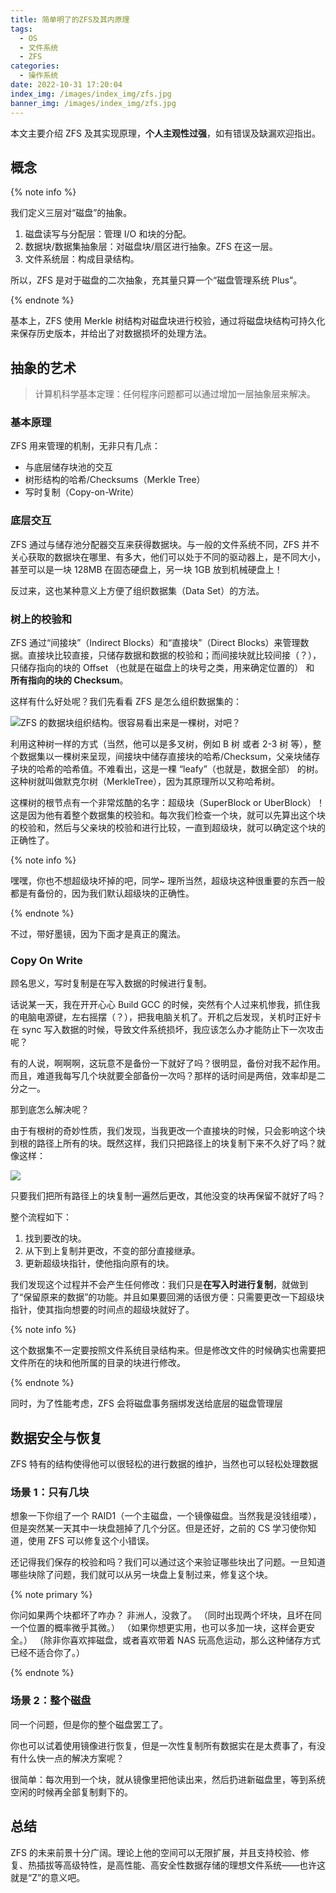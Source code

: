 ```yaml
---
title: 简单明了的ZFS及其内原理
tags:
  - OS
  - 文件系统
  - ZFS
categories:
  - 操作系统
date: 2022-10-31 17:20:04
index_img: /images/index_img/zfs.jpg
banner_img: /images/index_img/zfs.jpg
---
```


本文主要介绍 ZFS 及其实现原理，**个人主观性过强**，如有错误及缺漏欢迎指出。

<!-- more -->

## 概念

{% note info %}

我们定义三层对“磁盘”的抽象。

1. 磁盘读写与分配层：管理 I/O 和块的分配。
2. 数据块/数据集抽象层：对磁盘块/扇区进行抽象。ZFS 在这一层。
3. 文件系统层：构成目录结构。

所以，ZFS 是对于磁盘的二次抽象，充其量只算一个“磁盘管理系统 Plus”。

{% endnote %}

基本上，ZFS 使用 Merkle 树结构对磁盘块进行校验，通过将磁盘块结构可持久化来保存历史版本，并给出了对数据损坏的处理方法。

## 抽象的艺术

> 计算机科学基本定理：任何程序问题都可以通过增加一层抽象层来解决。

### 基本原理

ZFS 用来管理的机制，无非只有几点：

- 与底层储存块池的交互
- 树形结构的哈希/Checksums（Merkle Tree）
- 写时复制（Copy-on-Write）

### 底层交互

ZFS 通过与储存池分配器交互来获得数据块。与一般的文件系统不同，ZFS 并不关心获取的数据块在哪里、有多大，他们可以处于不同的驱动器上，是不同大小，甚至可以是一块 128MB 在固态硬盘上，另一块 1GB 放到机械硬盘上！

反过来，这也某种意义上方便了组织数据集（Data Set）的方法。

### 树上的校验和

ZFS 通过“间接块”（Indirect Blocks）和“直接块”（Direct Blocks）来管理数据。直接块比较直接，只储存数据和数据的校验和；而间接块就比较间接（？），只储存指向的块的 Offset （也就是在磁盘上的块号之类，用来确定位置的） 和 **所有指向的块的 Checksum**。

这样有什么好处呢？我们先看看 ZFS 是怎么组织数据集的：

![ZFS 的数据块组织结构。很容易看出来是一棵树，对吧？](ZFSTree.svg)

利用这种树一样的方式（当然，他可以是多叉树，例如 B 树 或者 2-3 树 等），整个数据集以一棵树来呈现，间接块中储存直接块的哈希/Checksum，父亲块储存子块的哈希的哈希值。不难看出，这是一棵 “leafy”（也就是，数据全部） 的树。这种树就叫做默克尔树（MerkleTree），因为其原理所以又称哈希树。

这棵树的根节点有一个非常炫酷的名字：超级块（SuperBlock or UberBlock）！这是因为他有着整个数据集的校验和。每次我们检查一个块，就可以先算出这个块的校验和，然后与父亲块的校验和进行比较，一直到超级块，就可以确定这个块的正确性了。

{% note info %}

嘿嘿，你也不想超级块坏掉的吧，同学~
理所当然，超级块这种很重要的东西一般都是有备份的，因为我们默认超级块的正确性。

{% endnote %}

不过，带好墨镜，因为下面才是真正的魔法。

### Copy On Write

顾名思义，写时复制是在写入数据的时候进行复制。

话说某一天，我在开开心心 Build GCC 的时候，突然有个人过来机惨我，抓住我的电脑电源键，左右摇摆（？），把我电脑关机了。开机之后发现，关机时正好卡在 sync 写入数据的时候，导致文件系统损坏，我应该怎么办才能防止下一次攻击呢？

有的人说，啊啊啊，这玩意不是备份一下就好了吗？很明显，备份对我不起作用。而且，难道我每写几个块就要全部备份一次吗？那样的话时间是两倍，效率却是二分之一。

那到底怎么解决呢？

由于有根树的奇妙性质，我们发现，当我更改一个直接块的时候，只会影响这个块到根的路径上所有的块。既然这样，我们只把路径上的块复制下来不久好了吗？就像这样：

![](Copy-on-Write.svg)

只要我们把所有路径上的块复制一遍然后更改，其他没变的块再保留不就好了吗？

整个流程如下：

1. 找到要改的块。
2. 从下到上复制并更改，不变的部分直接继承。
3. 更新超级块指针，使他指向原有的块。

我们发现这个过程并不会产生任何修改：我们只是**在写入时进行复制**，就做到了“保留原来的数据”的功能。并且如果要回溯的话很方便：只需要更改一下超级块指针，使其指向想要的时间点的超级块就好了。

{% note info %}

这个数据集不一定要按照文件系统目录结构来。但是修改文件的时候确实也需要把文件所在的块和他所属的目录的块进行修改。

{% endnote %}

同时，为了性能考虑，ZFS 会将磁盘事务捆绑发送给底层的磁盘管理层

## 数据安全与恢复

ZFS 特有的结构使得他可以很轻松的进行数据的维护，当然也可以轻松处理数据

### 场景 1：只有几块

想象一下你组了一个 RAID1（一个主磁盘，一个镜像磁盘。当然我是没钱组喽），但是突然某一天其中一块盘翘掉了几个分区。但是还好，之前的 CS 学习使你知道，使用 ZFS 可以修复这个小错误。

还记得我们保存的校验和吗？我们可以通过这个来验证哪些块出了问题。一旦知道哪些块除了问题，我们就可以从另一块盘上复制过来，修复这个块。

{% note primary %}

你问如果两个块都坏了咋办？
非洲人，没救了。
（同时出现两个坏块，且坏在同一个位置的概率微乎其微。）
（如果你想更实用，也可以多加一块，这样会更安全。）
（除非你喜欢摔磁盘，或者喜欢带着 NAS 玩高危运动，那么这种储存方式已经不适合你了。）

{% endnote %}

### 场景 2：整个磁盘

同一个问题，但是你的整个磁盘罢工了。

你也可以试着使用镜像进行恢复，但是一次性复制所有数据实在是太费事了，有没有什么快一点的解决方案呢？

很简单：每次用到一个块，就从镜像里把他读出来，然后扔进新磁盘里，等到系统空闲的时候再全部复制剩下的。

## 总结

ZFS 的未来前景十分广阔。理论上他的空间可以无限扩展，并且支持校验、修复、热插拔等高级特性，是高性能、高安全性数据存储的理想文件系统——也许这就是“Z”的意义吧。
